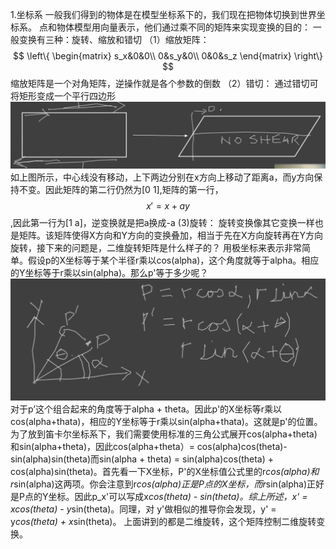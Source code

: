 1.坐标系
一般我们得到的物体是在模型坐标系下的，我们现在把物体切换到世界坐标系。
点和物体模型用向量表示，他们通过乘不同的矩阵来实现变换的目的：
一般变换有三种：旋转、缩放和错切
（1）缩放矩阵：
$$
\left\{
  \begin{matrix}
   s_x&0&0\\
   0&s_y&0\\
   0&0&s_z
  \end{matrix}
\right\}
$$
缩放矩阵是一个对角矩阵，逆操作就是各个参数的倒数
（2）错切：
通过错切可将矩形变成一个平行四边形
![](/Computer_Graphics/images/1.png)
如上图所示，中心线没有移动，上下两边分别在x方向上移动了距离a，而y方向保持不变。因此矩阵的第二行仍然为[0 1],矩阵的第一行，$$x'=x+ay$$,因此第一行为[1 a]，逆变换就是把a换成-a
(3)旋转：
旋转变换像其它变换一样也是矩阵。该矩阵使得X方向和Y方向的变换叠加，相当于先在X方向旋转再在Y方向旋转，接下来的问题是，二维旋转矩阵是什么样子的？
用极坐标来表示非常简单。假设p的X坐标等于某个半径r乘以cos(alpha)，这个角度就等于alpha。相应的Y坐标等于r乘以sin(alpha)。那么p'等于多少呢？
![](/Computer_Graphics/images/6.png)
对于p’这个组合起来的角度等于alpha + theta。因此p'的X坐标等r乘以cos(alpha+thata)，相应的Y坐标等于r乘以sin(alpha+thata)。这就是p'的位置。为了放到笛卡尔坐标系下，我们需要使用标准的三角公式展开cos(alpha+theta)和sin(alpha+theta)，因此cos(alpha+theta）= cos(alpha)cos(theta)-sin(alpha)sin(theta)而sin(alpha + theta) = sin(alpha)cos(theta) + cos(alpha)sin(theta)。首先看一下X坐标，P'的X坐标值公式里的r*cos(alpha)和r*sin(alpha)这两项。你会注意到r*cos(alpha)正是P点的X坐标，而r*sin(alpha)正好是P点的Y坐标。因此p_x'可以写成x*cos(theta) - *sin(theta)。综上所述，x' = x*cos(theta) - y*sin(theta)。同理，对 y'做相似的推导你会发现，y' = y*cos(theta) + x*sin(theta)。 上面讲到的都是二维旋转，这个矩阵控制二维旋转变换。